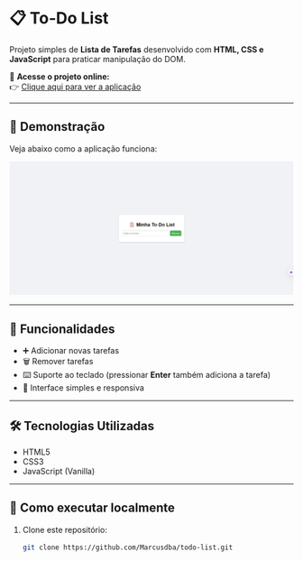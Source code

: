 # 📋 To‑Do List

Projeto simples de **Lista de Tarefas** desenvolvido com **HTML, CSS e JavaScript** para praticar manipulação do DOM.

🔗 **Acesse o projeto online:**  
👉 [Clique aqui para ver a aplicação](https://marcusdba.github.io/todo-list/)

---

## 📸 Demonstração

Veja abaixo como a aplicação funciona:

![Screenshot do projeto](./screenshot.png)

---

## 🚀 Funcionalidades
- ➕ Adicionar novas tarefas
- 🗑️ Remover tarefas
- ⌨️ Suporte ao teclado (pressionar **Enter** também adiciona a tarefa)
- 🎨 Interface simples e responsiva

---

## 🛠️ Tecnologias Utilizadas
- HTML5
- CSS3
- JavaScript (Vanilla)

---

## 📌 Como executar localmente
1. Clone este repositório:
   ```bash
   git clone https://github.com/Marcusdba/todo-list.git

